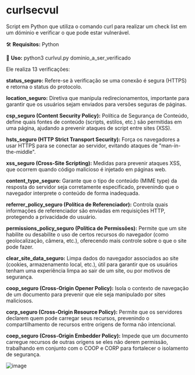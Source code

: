 # curlsecvul
Script em Python que utiliza o comando curl para realizar um check list em um dóminio e verificar o que pode estar vulnerável.


🛠️ **Requisitos:** Python


🚀 **Uso:** python3 curlvul.py dominio_a_ser_verificado



Ele realiza 13 verificações:

**status_seguro:** Refere-se à verificação se uma conexão é segura (HTTPS) e retorna o status do protocolo.

**location_seguro:** Diretiva que manipula redirecionamentos, importante para garantir que os usuários sejam enviados para versões seguras de páginas.

**csp_seguro (Content Security Policy):** Política de Segurança de Conteúdo, define quais fontes de conteúdo (scripts, estilos, etc.) são permitidas em uma página, ajudando a prevenir ataques de script entre sites (XSS).

**hsts_seguro (HTTP Strict Transport Security):** Força os navegadores a usar HTTPS para se conectar ao servidor, evitando ataques de "man-in-the-middle".

**xss_seguro (Cross-Site Scripting):** Medidas para prevenir ataques XSS, que ocorrem quando código malicioso é injetado em páginas web.

**content_type_seguro:** Garante que o tipo de conteúdo (MIME type) da resposta do servidor seja corretamente especificado, prevenindo que o navegador interprete o conteúdo de forma inadequada.

**referrer_policy_seguro (Política de Referenciador):** Controla quais informações de referenciador são enviadas em requisições HTTP, protegendo a privacidade do usuário.

**permissions_policy_seguro (Política de Permissões):** Permite que um site habilite ou desabilite o uso de certos recursos do navegador (como geolocalização, câmera, etc.), oferecendo mais controle sobre o que o site pode fazer.

**clear_site_data_seguro:** Limpa dados do navegador associados ao site (cookies, armazenamento local, etc.), útil para garantir que os usuários tenham uma experiência limpa ao sair de um site, ou por motivos de segurança.

**coop_seguro (Cross-Origin Opener Policy):** Isola o contexto de navegação de um documento para prevenir que ele seja manipulado por sites maliciosos.

**corp_seguro (Cross-Origin Resource Policy):** Permite que os servidores declarem quem pode carregar seus recursos, prevenindo o compartilhamento de recursos entre origens de forma não intencional.

**coep_seguro (Cross-Origin Embedder Policy):** Impede que um documento carregue recursos de outras origens se eles não derem permissão, trabalhando em conjunto com o COOP e CORP para fortalecer o isolamento de segurança.

![image](https://github.com/user-attachments/assets/ad446c7f-3dcd-4a62-bc32-b39f03b80909)

